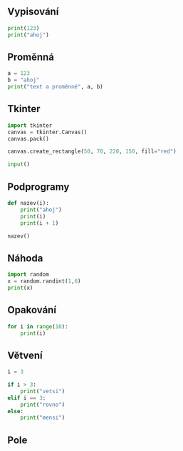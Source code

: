 ## Vypisování

```python
print(123)
print("ahoj")
```

## Proměnná

```python
a = 123
b = "ahoj"
print("text a proměnné", a, b)
```

## Tkinter

```python
import tkinter
canvas = tkinter.Canvas()
canvas.pack()

canvas.create_rectangle(50, 70, 220, 150, fill="red")

input()
```

## Podprogramy

```python
def nazev(i):
    print("ahoj")
    print(i)
    print(i + 1)

nazev()
```

## Náhoda

```python
import random
x = random.randint(1,6)
print(x)
```

## Opakování

```python
for i in range(10):
    print(i)
```

## Větvení

```python
i = 3

if i > 3:
    print("vetsi")
elif i == 3:
    print("rovno")
else:
    print("mensi")
```

## Pole
